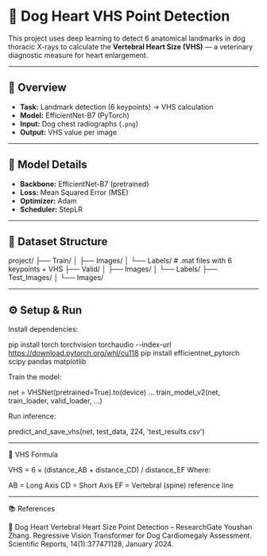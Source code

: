 # 🐶 Dog Heart VHS Point Detection

This project uses deep learning to detect 6 anatomical landmarks in dog thoracic X-rays to calculate the **Vertebral Heart Size (VHS)** — a veterinary diagnostic measure for heart enlargement.

---

## 🚀 Overview

- **Task:** Landmark detection (6 keypoints) → VHS calculation  
- **Model:** EfficientNet-B7 (PyTorch)  
- **Input:** Dog chest radiographs (`.png`)  
- **Output:** VHS value per image  

---

## 🧠 Model Details

- **Backbone:** EfficientNet-B7 (pretrained)  
- **Loss:** Mean Squared Error (MSE)  
- **Optimizer:** Adam  
- **Scheduler:** StepLR  

---

## 📁 Dataset Structure

project/
├── Train/
│ ├── Images/
│ └── Labels/ # .mat files with 6 keypoints + VHS
├── Valid/
│ ├── Images/
│ └── Labels/
├── Test_Images/
│ └── Images/


---

## ⚙️ Setup & Run

Install dependencies:

pip install torch torchvision torchaudio --index-url https://download.pytorch.org/whl/cu118
pip install efficientnet_pytorch scipy pandas matplotlib

Train the model:

net = VHSNet(pretrained=True).to(device)
...
train_model_v2(net, train_loader, valid_loader, ...)

Run inference:

predict_and_save_vhs(net, test_data, 224, 'test_results.csv')

___

📏 VHS Formula

VHS = 6 × (distance_AB + distance_CD) / distance_EF
Where:

AB = Long Axis
CD = Short Axis
EF = Vertebral (spine) reference line

---


📚 References

📄 Dog Heart Vertebral Heart Size Point Detection – ResearchGate
Youshan Zhang. Regressive Vision Transformer for Dog Cardiomegaly Assessment. Scientific Reports, 14(1):377471128, January 2024.
